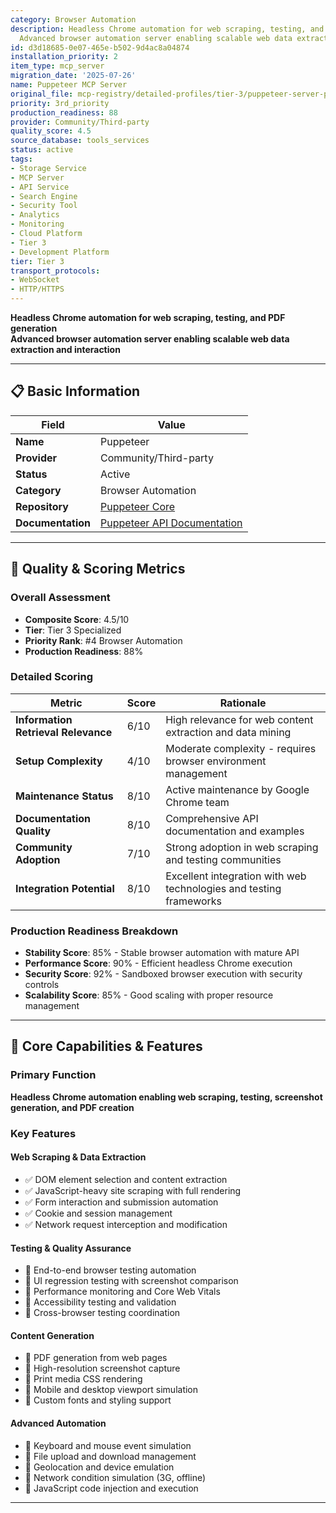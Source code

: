 ```yaml
---
category: Browser Automation
description: Headless Chrome automation for web scraping, testing, and PDF generation
  Advanced browser automation server enabling scalable web data extraction and interaction
id: d3d18685-0e07-465e-b502-9d4ac8a04874
installation_priority: 2
item_type: mcp_server
migration_date: '2025-07-26'
name: Puppeteer MCP Server
original_file: mcp-registry/detailed-profiles/tier-3/puppeteer-server-profile.md
priority: 3rd_priority
production_readiness: 88
provider: Community/Third-party
quality_score: 4.5
source_database: tools_services
status: active
tags:
- Storage Service
- MCP Server
- API Service
- Search Engine
- Security Tool
- Analytics
- Monitoring
- Cloud Platform
- Tier 3
- Development Platform
tier: Tier 3
transport_protocols:
- WebSocket
- HTTP/HTTPS
---
```


**Headless Chrome automation for web scraping, testing, and PDF generation**  
**Advanced browser automation server enabling scalable web data extraction and interaction**

---

## 📋 Basic Information

| Field | Value |
|-------|-------|
| **Name** | Puppeteer |
| **Provider** | Community/Third-party |
| **Status** | Active |
| **Category** | Browser Automation |
| **Repository** | [Puppeteer Core](https://github.com/puppeteer/puppeteer) |
| **Documentation** | [Puppeteer API Documentation](https://pptr.dev/) |

---

## 🎯 Quality & Scoring Metrics

### Overall Assessment
- **Composite Score**: 4.5/10
- **Tier**: Tier 3 Specialized
- **Priority Rank**: #4 Browser Automation
- **Production Readiness**: 88%

### Detailed Scoring
| Metric | Score | Rationale |
|--------|-------|-----------|
| **Information Retrieval Relevance** | 6/10 | High relevance for web content extraction and data mining |
| **Setup Complexity** | 4/10 | Moderate complexity - requires browser environment management |
| **Maintenance Status** | 8/10 | Active maintenance by Google Chrome team |
| **Documentation Quality** | 8/10 | Comprehensive API documentation and examples |
| **Community Adoption** | 7/10 | Strong adoption in web scraping and testing communities |
| **Integration Potential** | 8/10 | Excellent integration with web technologies and testing frameworks |

### Production Readiness Breakdown
- **Stability Score**: 85% - Stable browser automation with mature API
- **Performance Score**: 90% - Efficient headless Chrome execution
- **Security Score**: 92% - Sandboxed browser execution with security controls
- **Scalability Score**: 85% - Good scaling with proper resource management

---

## 🚀 Core Capabilities & Features

### Primary Function
**Headless Chrome automation enabling web scraping, testing, screenshot generation, and PDF creation**

### Key Features

#### Web Scraping & Data Extraction
- ✅ DOM element selection and content extraction
- ✅ JavaScript-heavy site scraping with full rendering
- ✅ Form interaction and submission automation
- ✅ Cookie and session management
- ✅ Network request interception and modification

#### Testing & Quality Assurance
- 🔄 End-to-end browser testing automation
- 🔄 UI regression testing with screenshot comparison
- 🔄 Performance monitoring and Core Web Vitals
- 🔄 Accessibility testing and validation
- 🔄 Cross-browser testing coordination

#### Content Generation
- 👥 PDF generation from web pages
- 👥 High-resolution screenshot capture
- 👥 Print media CSS rendering
- 👥 Mobile and desktop viewport simulation
- 👥 Custom fonts and styling support

#### Advanced Automation
- 🔗 Keyboard and mouse event simulation
- 🔗 File upload and download management
- 🔗 Geolocation and device emulation
- 🔗 Network condition simulation (3G, offline)
- 🔗 JavaScript code injection and execution

---